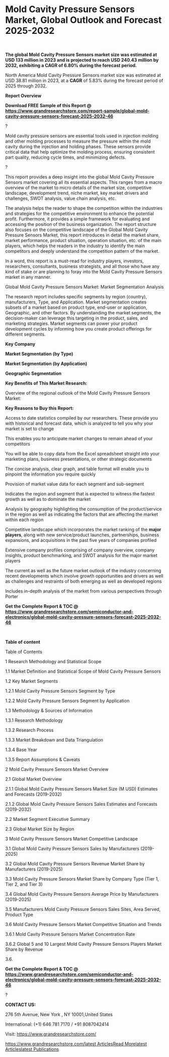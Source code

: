 <h1>Mold Cavity Pressure Sensors Market, Global Outlook and Forecast 2025-2032</h1><br/><p><strong>The global Mold Cavity Pressure Sensors market size was estimated at USD 133 million in 2023 and is projected to reach USD 240.43 million by 2032, exhibiting a <strong>CAGR</strong> of 6.80% during the forecast period.</strong></p>
 
 
 
 <p>North America Mold Cavity Pressure Sensors market size was estimated at USD 38.81 million in 2023, at a <strong>CAGR</strong> of 5.83% during the forecast period of 2025 through 2032.</p>
 
 
 
 <p><strong>Report Overview</strong></p>
 
 
 
 <div><b>Download FREE Sample of this Report @ <a href="https://www.grandresearchstore.com/report-sample/global-mold-cavity-pressure-sensors-forecast-2025-2032-46">https://www.grandresearchstore.com/report-sample/global-mold-cavity-pressure-sensors-forecast-2025-2032-46</a></b></div>
 
 
 
 <p>? </p>
 
 
 
 <p>Mold cavity pressure sensors are essential tools used in injection molding and other molding processes to measure the pressure within the mold cavity during the injection and holding phases. These sensors provide critical data that help optimize the molding process, ensuring consistent part quality, reducing cycle times, and minimizing defects.</p>
 
 
 
 <p>? </p>
 
 
 
 <p>This report provides a deep insight into the global Mold Cavity Pressure Sensors market covering all its essential aspects. This ranges from a macro overview of the market to micro details of the market size, competitive landscape, development trend, niche market, key market drivers and challenges, SWOT analysis, value chain analysis, etc.</p>
 
 
 
 <p>The analysis helps the reader to shape the competition within the industries and strategies for the competitive environment to enhance the potential profit. Furthermore, it provides a simple framework for evaluating and accessing the position of the business organization. The report structure also focuses on the competitive landscape of the Global Mold Cavity Pressure Sensors Market, this report introduces in detail the market share, market performance, product situation, operation situation, etc. of the main players, which helps the readers in the industry to identify the main competitors and deeply understand the competition pattern of the market.</p>
 
 
 
 <p>In a word, this report is a must-read for industry players, investors, researchers, consultants, business strategists, and all those who have any kind of stake or are planning to foray into the Mold Cavity Pressure Sensors market in any manner.</p>
 
 
 
 <p>Global Mold Cavity Pressure Sensors Market: Market Segmentation Analysis</p>
 
 
 
 <p>The research report includes specific segments by region (country), manufacturers, Type, and Application. Market segmentation creates subsets of a market based on product type, end-user or application, Geographic, and other factors. By understanding the market segments, the decision-maker can leverage this targeting in the product, sales, and marketing strategies. Market segments can power your product development cycles by informing how you create product offerings for different segments.</p>
 
 
 
 <p><strong>Key Company</strong></p>
 
 
 
 <p><strong>Market Segmentation (by Type)</strong></p>
 
 
 
 <p><strong>Market Segmentation (<strong>by Application</strong>)</strong></p>
 
 
 
 <p><strong>Geographic Segmentation</strong></p>
 
 
 
 <p><strong>Key Benefits of This Market Research:</strong></p>
 
 
 
 <p>Overview of the regional outlook of the Mold Cavity Pressure Sensors Market:</p>
 
 
 
 <p><strong>Key <strong>Reasons to Buy</strong> this Report:</strong></p>
 
 
 
 <p>Access to date statistics compiled by our researchers. These provide you with historical and forecast data, which is analyzed to tell you why your market is set to change</p>
 
 
 
 <p>This enables you to anticipate market changes to remain ahead of your competitors</p>
 
 
 
 <p>You will be able to copy data from the Excel spreadsheet straight into your marketing plans, business presentations, or other strategic documents</p>
 
 
 
 <p>The concise analysis, clear graph, and table format will enable you to pinpoint the information you require quickly</p>
 
 
 
 <p>Provision of market value data for each segment and sub-segment</p>
 
 
 
 <p>Indicates the region and segment that is expected to witness the fastest growth as well as to dominate the market</p>
 
 
 
 <p>Analysis by geography highlighting the consumption of the product/service in the region as well as indicating the factors that are affecting the market within each region</p>
 
 
 
 <p>Competitive landscape which incorporates the market ranking of the <strong>major players</strong>, along with new service/product launches, partnerships, business expansions, and acquisitions in the past five years of companies profiled</p>
 
 
 
 <p>Extensive company profiles comprising of company overview, company insights, product benchmarking, and SWOT analysis for the major market players</p>
 
 
 
 <p>The current as well as the future market outlook of the industry concerning recent developments which involve growth opportunities and drivers as well as challenges and restraints of both emerging as well as developed regions</p>
 
 
 
 <p>Includes in-depth analysis of the market from various perspectives through Porter</p>
 
 
 
 <div><b>Get the Complete Report & TOC @ <a href="https://www.grandresearchstore.com/semiconductor-and-electronics/global-mold-cavity-pressure-sensors-forecast-2025-2032-46">https://www.grandresearchstore.com/semiconductor-and-electronics/global-mold-cavity-pressure-sensors-forecast-2025-2032-46</a></b></div>
 
 
 
 <p><br />
 
 <b>Table of content</b></p>
 
 
 
 <p>Table of Contents<br />
 
 1 Research Methodology and Statistical Scope<br />
 
 1.1 Market Definition and Statistical Scope of Mold Cavity Pressure Sensors<br />
 
 1.2 Key Market Segments<br />
 
 1.2.1 Mold Cavity Pressure Sensors Segment by Type<br />
 
 1.2.2 Mold Cavity Pressure Sensors Segment by Application<br />
 
 1.3 Methodology & Sources of Information<br />
 
 1.3.1 Research Methodology<br />
 
 1.3.2 Research Process<br />
 
 1.3.3 Market Breakdown and Data Triangulation<br />
 
 1.3.4 Base Year<br />
 
 1.3.5 Report Assumptions & Caveats<br />
 
 2 Mold Cavity Pressure Sensors Market Overview<br />
 
 2.1 Global Market Overview<br />
 
 2.1.1 Global Mold Cavity Pressure Sensors Market Size (M USD) Estimates and Forecasts (2019-2032)<br />
 
 2.1.2 Global Mold Cavity Pressure Sensors Sales Estimates and Forecasts (2019-2032)<br />
 
 2.2 Market Segment Executive Summary<br />
 
 2.3 Global Market Size by Region<br />
 
 3 Mold Cavity Pressure Sensors Market Competitive Landscape<br />
 
 3.1 Global Mold Cavity Pressure Sensors Sales by Manufacturers (2019-2025)<br />
 
 3.2 Global Mold Cavity Pressure Sensors Revenue Market Share by Manufacturers (2019-2025)<br />
 
 3.3 Mold Cavity Pressure Sensors Market Share by Company Type (Tier 1, Tier 2, and Tier 3)<br />
 
 3.4 Global Mold Cavity Pressure Sensors Average Price by Manufacturers (2019-2025)<br />
 
 3.5 Manufacturers Mold Cavity Pressure Sensors Sales Sites, Area Served, Product Type<br />
 
 3.6 Mold Cavity Pressure Sensors Market Competitive Situation and Trends<br />
 
 3.6.1 Mold Cavity Pressure Sensors Market Concentration Rate<br />
 
 3.6.2 Global 5 and 10 Largest Mold Cavity Pressure Sensors Players Market Share by Revenue<br />
 
 3.6.</p>
 
 
 
 <div><b>Get the Complete Report & TOC @ <a href="https://www.grandresearchstore.com/semiconductor-and-electronics/global-mold-cavity-pressure-sensors-forecast-2025-2032-46">https://www.grandresearchstore.com/semiconductor-and-electronics/global-mold-cavity-pressure-sensors-forecast-2025-2032-46</a></b></div>
 
 
 
 <p>? </p>
 
 
 
 <p><b>CONTACT US:</b><br />
 
 276 5th Avenue, New York , NY 10001,United States<br />
 
 International: (+1) 646 781 7170 / +91 8087042414<br />
 
 Visit: <a href="https://www.grandresearchstore.com/">https://www.grandresearchstore.com/</a><br />
 
 <a href="https://gyeongbokgung.com">https://www.grandresearchstore.com/</a><a href="https://hallyeomaritime.com">latest Articles</a><a href="https://jingwansa.com">Read More</a><a href="https://nguoiviet.jp/">latest Articles</a><a href="https://www.intelmarketresearch.com/">latest Publications</a></p>